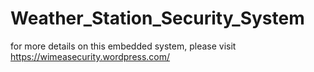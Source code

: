 # Weather_Station_Security_System
for more details on this embedded system, please visit https://wimeasecurity.wordpress.com/
